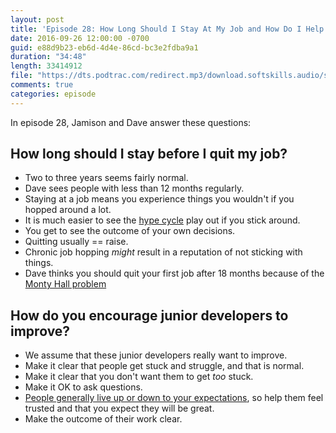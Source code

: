 ```yaml
---
layout: post
title: 'Episode 28: How Long Should I Stay At My Job and How Do I Help Junior Developers Improve'
date: 2016-09-26 12:00:00 -0700
guid: e88d9b23-eb6d-4d4e-86cd-bc3e2fdba9a1
duration: "34:48"
length: 33414912
file: "https://dts.podtrac.com/redirect.mp3/download.softskills.audio/sse-028.mp3"
comments: true
categories: episode
---
```


In episode 28, Jamison and  Dave answer these questions:

## How long should I stay before I quit my job?

- Two to three years seems fairly normal.
- Dave sees people with less than 12 months regularly.
- Staying at a job means you experience things you wouldn't if you hopped around a lot.
- It is much easier to see the [hype cycle](http://www.gartner.com/technology/research/methodologies/hype-cycle.jsp) play out if you stick around.
- You get to see the outcome of your own decisions.
- Quitting usually == raise.
- Chronic job hopping *might* result in a reputation of not sticking with things.
- Dave thinks you should quit your first job after 18 months because of the [Monty Hall problem](https://en.wikipedia.org/wiki/Monty_Hall_problem)

## How do you encourage junior developers to improve?

- We assume that these junior developers really want to improve.
- Make it clear that people get stuck and struggle, and that is normal.
- Make it clear that you don't want them to get *too* stuck.
- Make it OK to ask questions.
- [People generally live up or down to your expectations](https://twitter.com/superSGP/status/693933815144779776), so help them feel trusted and that you expect they will be great.
- Make the outcome of their work clear.
